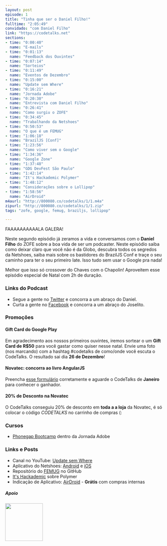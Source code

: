 ```yaml
---
layout: post
episode: 1
title: "Tinha que ser o Daniel Filho!"
fulltime: "2:05:49"
convidado: "com Daniel Filho"
link: "https://codetalks.net"
sections:
- time: "0:00:40"
  name: "E-mails"
- time: "0:01:13"
  name: "Feedback dos Ouvintes"
- time: "0:07:14"
  name: "Sorteios"
- time: "0:11:49"
  name: "Eventos de Dezembro"
- time: "0:15:00"
  name: "Update sem Where"
- time: "0:16:21"
  name: "Jornada Adobe"
- time: "0:20:30"
  name: "Entrevista com Daniel Filho"
- time: "0:26:41"
  name: "Como surgiu o ZOFE"
- time: "0:34:45"
  name: "Trabalhando da Netshoes"
- time: "0:50:53"
  name: "O que é um FEMUG"
- time: "1:06:18"
  name: "BrazilJS [Conf]"
- time: "1:23:56"
  name: "Como viver sem o Google"
- time: "1:34:36"
  name: "Google Zone"
- time: "1:37:48"
  name: "GDG DevFest São Paulo"
- time: "1:42:14"
  name: "It's Hackademic Polymer"
- time: "1:48:12"
  name: "Considerações sobre o Lollipop"
- time: "1:58:56"
  name: "AirDroid"
m4aurl: "http://800080.co/codetalks/1/1.m4a"
zipurl: "http://800080.co/codetalks/1/1.zip"
tags: "zofe, google, femug, braziljs, lollipop"

---
```


FAAAAAAAAAALA GALERA!

Neste segundo episódio já zeramos a vida e conversamos com o **Daniel Filho** do ZOFE sobre a boa vida de ser um podcaster. Neste episódio saiba como deixar claro que você não é da Globo, descubra todos os segredos da Netshoes, saiba mais sobre os bastidores do BrazilJS Conf e traçe o seu caminho para ter o seu primeiro Iate. Isso tudo sem usar o Google pra nada!

Melhor que isso só crossover do Chaves com o Chapolin! Aproveitem esse episódio especial de Natal com 2h de duração.

### Links do Podcast
- Segue a gente no [Twitter](http://twitter.com/codetalks_pod) e concorra a um abraço do Daniel.
- Curta a gente no [Facebook](https://www.facebook.com/pages/CodeTalks/770772132969215) e concorra a um abraço do Joselito.

### Promoções

#### Gift Card do Google Play
Em agradecimento aos nossos primeiros ouvintes, iremos sortear o um **Gift Card de R$50** para você gastar como quiser nesse natal. Envie uma foto (nos marcando) com a hashtag #codetalks de como/onde você escuta o CodeTalks. O resultado sai dia **26 de Dezembro**!

#### Novatec: concorra ao livro AngularJS
Preencha [esse formulário](http://goo.gl/forms/yd5xZSBM6p) corretamente e aguarde o CodeTalks de **Janeiro** para conhecer o ganhador.

#### 20% de Desconto na Novatec
O CodeTalks conseguiu 20% de desconto em **toda a a loja** da Novatec, é só colocar o código *CODETALKS* no carrinho de compras (:

### Cursos
- [Phonegap Bootcamp](http://jornadaadobe.com) dentro da Jornada Adobe

### Links e Posts
- Canal no YouTube: [Update sem Where](https://www.youtube.com/channel/UCZmp5CT7ASVdDkRZMzptLFw)
- Aplicativo do Netshoes: [Android](https://play.google.com/store/apps/details?id=br.com.netshoes.app) e [iOS](https://itunes.apple.com/br/app/netshoes/id886443637?mt=8)
- Repositório do [FEMUG](https://github.com/braziljs/femug) no GitHub
- [It's Hackademic](http://itshackademic.com) sobre Polymer
- Indicação de Aplicativo: [AirDroid](http://airdroid.com) - **Grátis** com compras internas

##### Apoio
<img src="http://i.imgur.com/0yFFqFJ.png" width="120">
